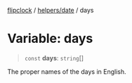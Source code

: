 [flipclock](../../../index.md) / [helpers/date](../index.md) / days

# Variable: days

> `const` **days**: `string`[]

The proper names of the days in English.
